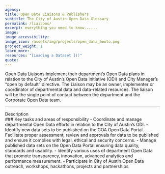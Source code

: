```yaml
---
agency:
title: Open Data Liaisons & Publishers
subtitle: The City of Austin Open Data Glossary
permalink: /liaisons/
excerpt: everything you need to know......
image:
image_accessibility:
image_icon: /assets/img/projects/open_data_howto.png
project_weight: 1
learn_more:
resources: "[Loading a Dataset ]()"
quote:
---
```


Open Data Liaisons implement their department’s Open Data plans in relation to the City of Austin’s Open Data Initiative (ODI) and City Manager’s “open by default” directive. The Liaison may be an owner, implementer or coordinator of departmental data and data-related resources. The liaison will be the single point of contact between the department and the Corporate Open Data team.
<hr>
<div class="small-caps">Description</div>
### Key tasks and areas of responsibility
- Coordinate and manage departmental Open Data efforts in relation to the City of Austin’s ODI.
- Identify new data sets to be published on the COA Open Data Portal.
- Facilitate proper assessment, review and approvals for data to be published and ensure it complies with legal, ethical and security concerns.
- Manage published data sets on the Open Data Portal ensuring data quality, standards and usability.
- Identify various uses of department Open Data that promote transparency, innovation, advanced analytics and performance measurement.
- Participate in City of Austin Open Data outreach, workshops, hackathons, projects and partnerships.
